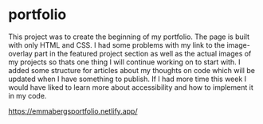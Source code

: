 # portfolio
This project was to create the beginning of my portfolio. The page is built with only HTML and CSS. 
I had some problems with my link to the image-overlay part in the featured project section as well as the actual images of my projects so thats one thing I will continue 
working on to start with. I added some structure for articles about my thoughts on code which will be updated when I have something to publish. 
If I had more time this week I would have liked to learn more about accessibility and how to implement it in my code. 


https://emmabergsportfolio.netlify.app/
